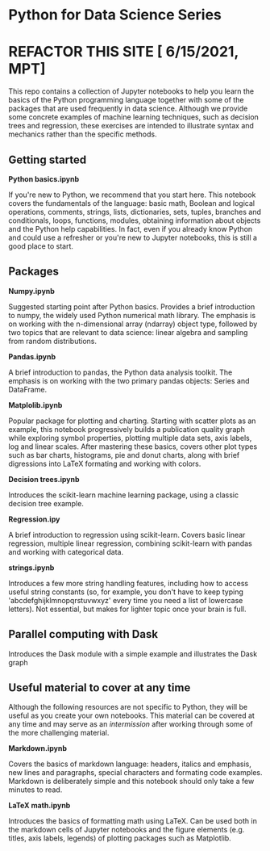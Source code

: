 # Python for Data Science Series

# REFACTOR THIS SITE [ 6/15/2021, MPT]

This repo contains a collection of Jupyter notebooks to help you learn the basics of the Python programming language together with some of the packages that are used frequently in data science. Although we provide some concrete examples of machine learning techniques, such as decision trees and regression, these exercises are intended to illustrate syntax and mechanics rather than the specific methods.

## Getting started

**Python basics.ipynb**

If you're new to Python, we recommend that you start here. This notebook covers the fundamentals of the language: basic math, Boolean and logical operations, comments, strings, lists, dictionaries, sets, tuples, branches and conditionals, loops, functions, modules, obtaining information about objects and the Python help capabilities. In fact, even if you already know Python and could use a refresher or you're new to Jupyter notebooks, this is still a good place to start.
 
## Packages 

**Numpy.ipynb**

Suggested starting point after Python basics. Provides a brief introduction to numpy, the widely used Python numerical math library. The emphasis is on working with the n-dimensional array (ndarray) object type, followed by two topics that are relevant to data science: linear algebra and sampling from random distributions.

**Pandas.ipynb**

A brief introduction to pandas, the Python data analysis toolkit. The emphasis is on working with the two primary pandas objects: Series and DataFrame.

**Matplolib.ipynb**

Popular package for plotting and charting. Starting with scatter plots as an example, this notebook progressively builds a publication quality graph while exploring symbol properties, plotting multiple data sets, axis labels, log and linear scales. After mastering these basics, covers other plot types such as bar charts, histograms, pie and donut charts, along with brief digressions into LaTeX formating and working with colors.

**Decision trees.ipynb**

Introduces the scikit-learn machine learning package, using a classic decision tree example.

**Regression.ipy**

A brief introduction to regression using scikit-learn. Covers basic linear regression, multiple linear regression, combining scikit-learn with pandas and working with categorical data.

**strings.ipynb**

Introduces a few more string handling features, including how to access useful string constants (so, for example, you don't have to keep typing 'abcdefghijklmnopqrstuvwxyz' every time you need a list of lowercase letters). Not essential, but makes for lighter topic once your brain is full.

## Parallel computing with Dask

Introduces the Dask module with a simple example and illustrates the Dask graph

## Useful material to cover at any time

Although the following resources are not specific to Python, they will be useful as you create your own notebooks. This material can be covered at any time and may serve as an *intermission* after working through some of the more challenging material.

**Markdown.ipynb**

Covers the basics of markdown language: headers, italics and emphasis, new lines and paragraphs, special characters and formating code examples. Markdown is deliberately simple and this notebook should only take a few minutes to read.

**LaTeX math.ipynb**

Introduces the basics of formatting math using LaTeX. Can be used both in the markdown cells of Jupyter notebooks and the figure elements (e.g. titles, axis labels, legends) of plotting packages such as Matplotlib.

